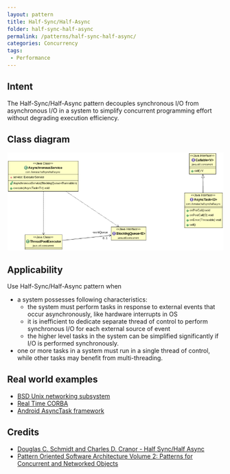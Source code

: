 ```yaml
---
layout: pattern
title: Half-Sync/Half-Async
folder: half-sync-half-async
permalink: /patterns/half-sync-half-async/
categories: Concurrency
tags:
 - Performance
---
```


## Intent
The Half-Sync/Half-Async pattern decouples synchronous I/O from
asynchronous I/O in a system to simplify concurrent programming effort without
degrading execution efficiency.

## Class diagram
![Half-Sync/Half-Async class diagram](./etc/half-sync-half-async.png)

## Applicability
Use Half-Sync/Half-Async pattern when

* a system possesses following characteristics:
  * the system must perform tasks in response to external events that occur asynchronously, like hardware interrupts in OS
  * it is inefficient to dedicate separate thread of control to perform synchronous I/O for each external source of event
  * the higher level tasks in the system can be simplified significantly if I/O is performed synchronously.
* one or more tasks in a system must run in a single thread of control, while other tasks may benefit from multi-threading.

## Real world examples

* [BSD Unix networking subsystem](https://www.dre.vanderbilt.edu/~schmidt/PDF/PLoP-95.pdf)
* [Real Time CORBA](http://www.omg.org/news/meetings/workshops/presentations/realtime2001/4-3_Pyarali_thread-pool.pdf)
* [Android AsyncTask framework](http://developer.android.com/reference/android/os/AsyncTask.html)

## Credits

* [Douglas C. Schmidt and Charles D. Cranor - Half Sync/Half Async](https://www.dre.vanderbilt.edu/~schmidt/PDF/PLoP-95.pdf)
* [Pattern Oriented Software Architecture Volume 2: Patterns for Concurrent and Networked Objects](https://www.amazon.com/gp/product/0471606952/ref=as_li_tl?ie=UTF8&camp=1789&creative=9325&creativeASIN=0471606952&linkCode=as2&tag=javadesignpat-20&linkId=889e4af72dca8261129bf14935e0f8dc)
